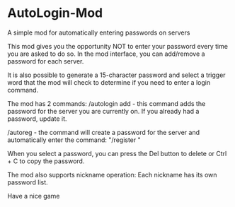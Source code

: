 # AutoLogin-Mod
A simple mod for automatically entering passwords on servers

This mod gives you the opportunity NOT to enter your password every time you are asked to do so.
In the mod interface, you can add/remove a password for each server.

It is also possible to generate a 15-character password and select a trigger word that the mod will check to determine if you need to enter a login command.

The mod has 2 commands:
/autologin add <password>- this command adds the password for the server you are currently on. If you already had a password, update it.

/autoreg - the command will create a password for the server and automatically enter the command:
"/register <password> <password>"

When you select a password, you can press the Del button to delete or Ctrl + C to copy the password.

The mod also supports nickname operation: Each nickname has its own password list.

Have a nice game